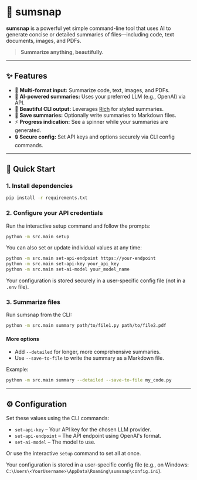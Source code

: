 # 📝 sumsnap

**sumsnap** is a powerful yet simple command-line tool that uses AI to generate concise or detailed summaries of files—including code, text documents, images, and PDFs.

> **Summarize anything, beautifully.**

---

## ✨ Features

- 📄 **Multi-format input:** Summarize code, text, images, and PDFs.
- 🧠 **AI-powered summaries:** Uses your preferred LLM (e.g., OpenAI) via API.
- 🎨 **Beautiful CLI output:** Leverages [Rich](https://github.com/Textualize/rich) for styled summaries.
- 💾 **Save summaries:** Optionally write summaries to Markdown files.
- ⚡ **Progress indication:** See a spinner while your summaries are generated.
- 🔒 **Secure config:** Set API keys and options securely via CLI config commands.

---

## 🚀 Quick Start

### 1. Install dependencies

```bash
pip install -r requirements.txt
```

### 2. Configure your API credentials

Run the interactive setup command and follow the prompts:

```bash
python -m src.main setup
```

You can also set or update individual values at any time:

```bash
python -m src.main set-api-endpoint https://your-endpoint
python -m src.main set-api-key your_api_key
python -m src.main set-ai-model your_model_name
```

Your configuration is stored securely in a user-specific config file (not in a `.env` file).

### 3. Summarize files

Run sumsnap from the CLI:

```bash
python -m src.main summary path/to/file1.py path/to/file2.pdf
```

#### More options

- Add `--detailed` for longer, more comprehensive summaries.
- Use `--save-to-file` to write the summary as a Markdown file.

Example:

```bash
python -m src.main summary --detailed --save-to-file my_code.py
```

---

## ⚙️ Configuration

Set these values using the CLI commands:

- `set-api-key` – Your API key for the chosen LLM provider.
- `set-api-endpoint` – The API endpoint using OpenAI's format.
- `set-ai-model` – The model to use.

Or use the interactive `setup` command to set all at once.

Your configuration is stored in a user-specific config file (e.g., on Windows: `C:\Users\<YourUsername>\AppData\Roaming\sumsnap\config.ini`).
